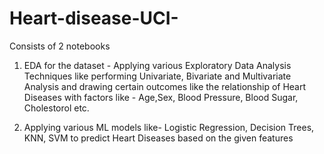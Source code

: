 # Heart-disease-UCI-
Consists of 2 notebooks 

1. EDA for the dataset - Applying various Exploratory Data Analysis Techniques like performing Univariate, Bivariate and Multivariate Analysis and drawing certain outcomes like the relationship of Heart Diseases with factors like - Age,Sex, Blood Pressure, Blood Sugar, Cholestorol etc.


2. Applying various ML models like- Logistic Regression, Decision Trees, KNN, SVM to predict Heart Diseases based on the given features
